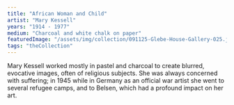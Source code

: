 ```yaml
---
title: "African Woman and Child"
artist: "Mary Kessell"
years: "1914 - 1977"
medium: "Charcoal and white chalk on paper"
featuredImage: "/assets/img/collection/091125-Glebe-House-Gallery-025.jpg"
tags: "theCollection"
---
```

Mary Kessell worked mostly in pastel and charcoal to create blurred, evocative images, often of religious subjects. She was always concerned with suffering; in 1945 while in Germany as an official war artist she went to several refugee camps, and to Belsen, which had a profound impact on her art.







